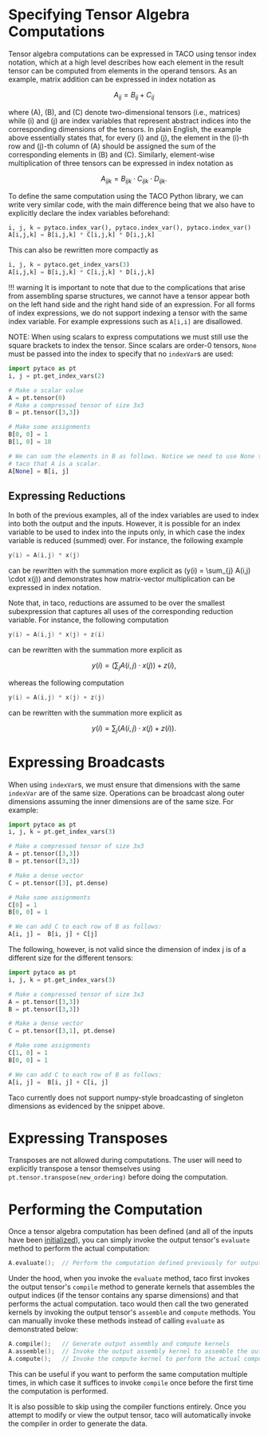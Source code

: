 # Specifying Tensor Algebra Computations

Tensor algebra computations can be expressed in TACO using tensor index
notation, which at a high level describes how each element in the result tensor
can be computed from elements in the operand tensors. As an example, matrix
addition can be expressed in index notation as 

$$A_{ij} = B_{ij} + C_{ij}$$

where \(A\), \(B\), and \(C\) denote two-dimensional tensors (i.e., matrices)
while \(i\) and \(j\) are index variables that represent abstract indices into
the corresponding dimensions of the tensors.  In plain English, the example
above essentially states that, for every \(i\) and \(j\), the element in the
\(i\)-th row and \(j\)-th column of \(A\) should be assigned the sum of the
corresponding elements in \(B\) and \(C\). Similarly, element-wise
multiplication of three tensors can be expressed in index notation as 

$$A_{ijk} = B_{ijk} \cdot C_{ijk} \cdot D_{ijk}.$$

To define the same computation using the TACO Python library, we can write very
similar code, with the main difference being that we also have to explicitly
declare the index variables beforehand:

```python
i, j, k = pytaco.index_var(), pytaco.index_var(), pytaco.index_var()
A[i,j,k] = B[i,j,k] * C[i,j,k] * D[i,j,k]
```

This can also be rewritten more compactly as

```python
i, j, k = pytaco.get_index_vars(3)
A[i,j,k] = B[i,j,k] * C[i,j,k] * D[i,j,k]
```

!!! warning
    It is important to note that due to the complications that arise from
    assembling sparse structures, we cannot have a tensor appear both on the left
    hand side and the right hand side of an expression.  For all forms of index
    expressions, we do not support indexing a tensor with the same index variable.
    For example expressions such as ```A[i,i]``` are disallowed.

NOTE: When using scalars to express computations we must still use the square brackets to index the tensor. Since scalars are order-0 tensors, ```None``` must be passed into the index to specify that no ```indexVar```s are used:
```python
import pytaco as pt
i, j = pt.get_index_vars(2)

# Make a scalar value
A = pt.tensor(0)
# Make a compressed tensor of size 3x3
B = pt.tensor([3,3])

# Make some assignments
B[0, 0] = 1
B[1, 0] = 10

# We can sum the elements in B as follows. Notice we need to use None to tell 
# taco that A is a scalar.
A[None] = B[i, j]
```

## Expressing Reductions

In both of the previous examples, all of the index variables are used to index into both the output and the inputs. However, it is possible for an index variable to be used to index into the inputs only, in which case the index variable is reduced (summed) over. For instance, the following example 

```c++
y(i) = A(i,j) * x(j)
```

can be rewritten with the summation more explicit as \(y(i) = \sum_{j} A(i,j) \cdot x(j)\) and demonstrates how matrix-vector multiplication can be expressed in index notation.

Note that, in taco, reductions are assumed to be over the smallest subexpression that captures all uses of the corresponding reduction variable. For instance, the following computation 

```c++
y(i) = A(i,j) * x(j) + z(i)
```

can be rewritten with the summation more explicit as 

$$y(i) = \big(\sum_{j} A(i,j) \cdot x(j)\big) + z(i),$$

whereas the following computation 

```c++
y(i) = A(i,j) * x(j) + z(j)
```

can be rewritten with the summation more explicit as 

$$y(i) = \sum_{j} \big(A(i,j) \cdot x(j) + z(i)\big).$$

# Expressing Broadcasts

When using ```indexVar```s, we must ensure that dimensions with the same ```indexVar``` are of the same size. Operations can be broadcast along outer dimensions assuming the inner dimensions are of the same size. For example:

```python
import pytaco as pt
i, j, k = pt.get_index_vars(3)

# Make a compressed tensor of size 3x3
A = pt.tensor([3,3])
B = pt.tensor([3,3])

# Make a dense vector
C = pt.tensor([3], pt.dense)

# Make some assignments
C[0] = 1
B[0, 0] = 1

# We can add C to each row of B as follows:
A[i, j] =  B[i, j] + C[j]
```

The following, however, is not valid since the dimension of index j is of a different size for the different tensors:
```python
import pytaco as pt
i, j, k = pt.get_index_vars(3)

# Make a compressed tensor of size 3x3
A = pt.tensor([3,3])
B = pt.tensor([3,3])

# Make a dense vector
C = pt.tensor([3,1], pt.dense)

# Make some assignments
C[1, 0] = 1
B[0, 0] = 1

# We can add C to each row of B as follows:
A[i, j] =  B[i, j] + C[i, j]
```

Taco currently does not support numpy-style broadcasting of singleton dimensions as evidenced by the snippet above. 

# Expressing Transposes

Transposes are not allowed during computations. The user will need to explicitly transpose a tensor themselves using ```pt.tensor.transpose(new_ordering)``` before doing the computation.

# Performing the Computation

Once a tensor algebra computation has been defined (and all of the inputs have been [initialized](tensors#initializing-tensors)), you can simply invoke the output tensor's `evaluate` method to perform the actual computation:

```c++
A.evaluate();  // Perform the computation defined previously for output tensor A
```

Under the hood, when you invoke the `evaluate` method, taco first invokes the output tensor's `compile` method to generate kernels that assembles the output indices (if the tensor contains any sparse dimensions) and that performs the actual computation. taco would then call the two generated kernels by invoking the output tensor's `assemble` and `compute` methods. You can manually invoke these methods instead of calling `evaluate` as demonstrated below:

```c++
A.compile();   // Generate output assembly and compute kernels 
A.assemble();  // Invoke the output assembly kernel to assemble the output indices
A.compute();   // Invoke the compute kernel to perform the actual computation
```

This can be useful if you want to perform the same computation multiple times, in which case it suffices to invoke `compile` once before the first time the computation is performed.

It is also possible to skip using the compiler functions entirely. Once you attempt to modify or view the output tensor, taco will automatically invoke the compiler in order to generate the data. 

